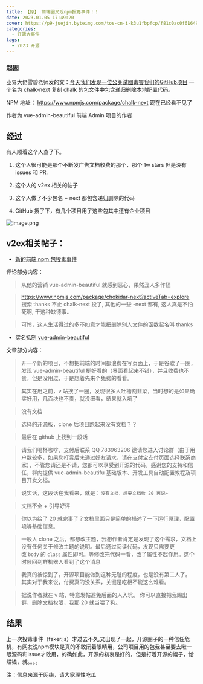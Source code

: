 ```yaml
---
title: 【惊】 前端圈又现npm投毒事件！！
date: 2023.01.05 17:49:20
cover: https://p9-juejin.byteimg.com/tos-cn-i-k3u1fbpfcp/f81c0ac0f61649738fd8c3a45bb845c6~tplv-k3u1fbpfcp-zoom-crop-mark:3024:3024:3024:1702.awebp?
categories:
  - 开源大事件
tags:
  - 2023 开源
---
```


### 起因
业界大佬雪碧老师发的文：[今天我们发现一位公关试图毒害我们的GitHub项目](https://twitter.com/ewind1994/status/1610868861976604673)
一个名为 chalk-next 复刻 chalk 的包文件中包含递归删除本地配置代码。

NPM 地址： <https://www.npmjs.com/package/chalk-next> 现在已经看不见了

作者为 vue-admin-beautiful 前端 Admin 项目的作者


## 经过
有人顺着这个人查了下。 
1. 这个人很可能是那个不断发广告文档收费的那个，那个 1w stars 但是没有 issues 和 PR. 

2. 这个人的 v2ex 相关的帖子 

3. 这个人做了不少包名 + next 都包含递归删除的代码 

4. GitHub 搜了下，有几个项目用了这些包其中还有企业项目


![image.png](https://p1-juejin.byteimg.com/tos-cn-i-k3u1fbpfcp/a0f9c54caaa1406fbef37a23b85a1953~tplv-k3u1fbpfcp-watermark.image?)

## v2ex相关帖子： 

- [新的前端 npm 包投毒事件](https://www.v2ex.com/t/906834#reply0)

评论部分内容：

> 从他的营销 vue-admin-beautiful 就感到恶心，果然丑人多作怪

> <https://www.npmjs.com/package/chokidar-next?activeTab=explore>  
  搜索 thanks  不止 chalk-next 投了, 其他的一些 -next 都有, 这人真是不怕死啊, 干这种缺德事..
  
> 可怜，这人生活得过的多不如意才能把删除别人文件的函数起名叫 thanks

- [实名抵制 vue-admin-beautiful](https://www.v2ex.com/t/793276?p=1)

文章部分内容：

> 开一个新的项目，不想把前端的时间都浪费在写页面上，于是谷歌了一圈，发现 vue-admin-beautiful 挺好看的（界面看起来不错），并且收费也不贵，但是没用过，于是想着先来个免费的看看。

> 其实在用之前，v 站搜了一圈，发现很多人吐槽割韭菜，当时想的是如果确实好用，几百块也不贵，就没细看，结果就入坑了

>  没有文档

> 选择的开源版，clone 后项目跑起来没有文档？？

> 最后在 github 上找到一段话


> 请我们喝杯咖啡，支付后联系 QQ 783963206 邀请您进入讨论群（由于用户数较多，如果您打赏后未通过好友请求，请在支付宝支付页面选择联系商家），不管您请还是不请，您都可以享受到开源的代码，感谢您的支持和信任，群内提供 vue-admin-beautifu 基础版本、开发工具自动配置教程及项目开发文档。


> 说实话，这段话在我看来，就是：`没有文档，想要文档给 20 再说~`

>  文档不全 + 引导好评

> 你以为给了 20 就完事了？文档里面只是简单的描述了一下运行原理，配置项等基础信息。

> 一般人 clone 之后，都想改主题，我想作者肯定是发现了这个需求，文档上没有任何关于修改主题的说明。最后通过阅读代码，发现只需要更改 `body` 的 `class` 属性即可。等修改完代码一看，改了属性不起作用。这个时候回到群机器人看到了这个消息

> 我真的被惊到了，开源项目能做到这种无耻的程度，也是没有第二人了。 其实对于我来说，付费真的没关系，关键是吃相不能这么难看。

> 据说作者就在 v 站，特意发帖避免后面的人入坑。 你可以直接把我踢出群，删除文档权限，我那 20 就当喂了狗。

## 结果

上一次投毒事件（faker.js）才过去不久,又出现了一起，开源圈子的一种信任危机，有网友说npm模块是真的不敢闭着眼睛用，公司项目用的包我甚至要去瞅一眼源码和issue才敢用，的确如此，开源的初衷是好的，但是打着开源的幌子，恰烂钱，就。。。。

注：信息来源于网络，请大家理性吃瓜


